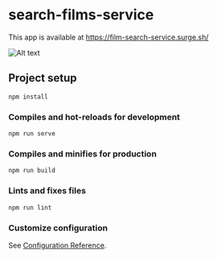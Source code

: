 # search-films-service

This app is available at https://film-search-service.surge.sh/

![Alt text](https://media.giphy.com/media/o2Yqdc9OzlZbTEAjNk/giphy.gif?cid=790b76113a6c95c6cff78d3b9ba6730ccbab17ca12cff45b&rid=giphy.gif&ct=g)

## Project setup
```
npm install
```

### Compiles and hot-reloads for development
```
npm run serve
```

### Compiles and minifies for production
```
npm run build
```

### Lints and fixes files
```
npm run lint
```

### Customize configuration
See [Configuration Reference](https://cli.vuejs.org/config/).
